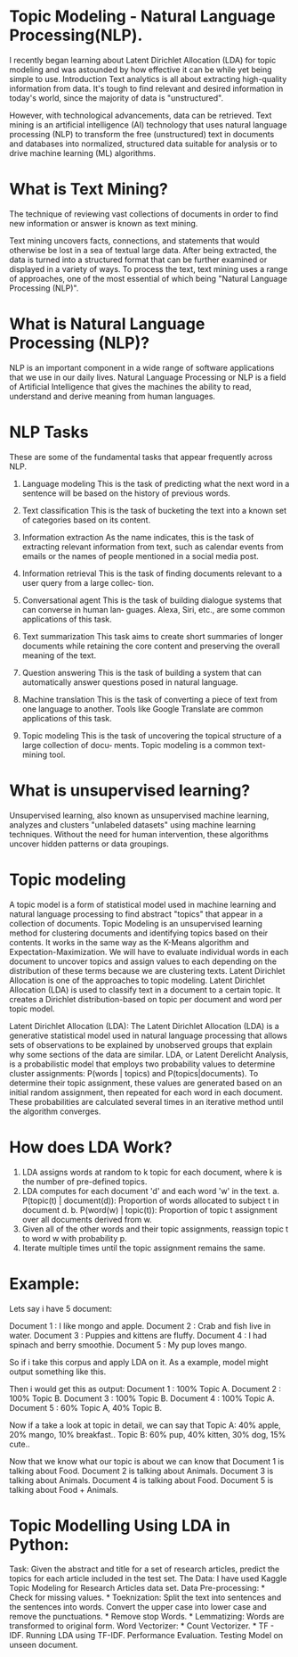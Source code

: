 # Topic Modeling - Natural Language Processing(NLP).

I recently began learning about Latent Dirichlet Allocation (LDA) for topic modeling and was astounded by how effective it can be while yet being simple to use.
Introduction
Text analytics is all about extracting high-quality information from data. 
It's tough to find relevant and desired information in today's world, since the majority of data is "unstructured".

However, with technological advancements, data can be retrieved.
Text mining is an artificial intelligence (AI) technology that uses natural language processing (NLP) to transform the free (unstructured) text in documents and databases into normalized, structured data suitable for analysis or to drive machine learning (ML) algorithms.

# What is Text Mining?
The technique of reviewing vast collections of documents in order to find new information or answer is known as text mining.

Text mining uncovers facts, connections, and statements that would otherwise be lost in a sea of textual large data. After being extracted, the data is turned into a structured format that can be further examined or displayed in a variety of ways. To process the text, text mining uses a range of approaches, one of the most essential of which being "Natural Language Processing (NLP)".

# What is Natural Language Processing (NLP)?
NLP is an important component in a wide range of software applications that we use
in our daily lives.
Natural Language Processing or NLP is a field of Artificial Intelligence that gives the machines the ability to read, understand and derive meaning from human languages.

# NLP Tasks
These are some of the fundamental tasks that appear frequently across  NLP.

1. Language modeling
This is the task of predicting what the next word in a sentence will be based on
the history of previous words. 

2. Text classification
This is the task of bucketing the text into a known set of categories based on its
content. 

3. Information extraction
As the name indicates, this is the task of extracting relevant information from
text, such as calendar events from emails or the names of people mentioned in a
social media post.

4. Information retrieval
This is the task of finding documents relevant to a user query from a large collec‐
tion. 

5. Conversational agent
This is the task of building dialogue systems that can converse in human lan‐
guages. Alexa, Siri, etc., are some common applications of this task.

6. Text summarization
This task aims to create short summaries of longer documents while retaining the
core content and preserving the overall meaning of the text.

7. Question answering
This is the task of building a system that can automatically answer questions
posed in natural language.

8. Machine translation
This is the task of converting a piece of text from one language to another. Tools
like Google Translate are common applications of this task.

9. Topic modeling
This is the task of uncovering the topical structure of a large collection of docu‐
ments. Topic modeling is a common text-mining tool.


# What is unsupervised learning?
Unsupervised learning, also known as unsupervised machine learning, analyzes and clusters "unlabeled datasets" using machine learning techniques. Without the need for human intervention, these algorithms uncover hidden patterns or data groupings.

# Topic modeling
A topic model is a form of statistical model used in machine learning and natural language processing to find abstract "topics" that appear in a collection of documents.
Topic Modeling is an unsupervised learning method for clustering documents and identifying topics based on their contents. It works in the same way as the K-Means algorithm and Expectation-Maximization. We will have to evaluate individual words in each document to uncover topics and assign values to each depending on the distribution of these terms because we are clustering texts.
Latent Dirichlet Allocation is one of the approaches to topic modeling.
Latent Dirichlet Allocation (LDA) is used to classify text in a document to a certain topic. It creates a Dirichlet distribution-based on topic per document and word per topic model.

Latent Dirichlet Allocation (LDA):
The Latent Dirichlet Allocation (LDA) is a generative statistical model used in natural language processing that allows sets of observations to be explained by unobserved groups that explain why some sections of the data are similar.
LDA, or Latent Derelicht Analysis, is a probabilistic model that employs two probability values to determine cluster assignments: P(words | topics) and P(topics|documents). To determine their topic assignment, these values are generated based on an initial random assignment, then repeated for each word in each document. These probabilities are calculated several times in an iterative method until the algorithm converges.

# How does LDA Work?
1) LDA assigns words at random to k topic for each document, where k is the number of pre-defined topics.
2) LDA computes for each document 'd' and each word 'w' in the text.
a. P(topic(t) | document(d)): Proportion of words allocated to subject t in document d.
b. P(word(w) | topic(t)): Proportion of topic t assignment over all documents derived from w.
3) Given all of the other words and their topic assignments, reassign topic t to word w with probability p.
4) Iterate multiple times until the topic assignment remains the same.

# Example:
Lets say i have 5 document:

Document 1 : I like mongo and apple.
Document 2 : Crab and fish live in water.
Document 3 : Puppies and kittens are fluffy.
Document 4 : I had spinach and berry smoothie.
Document 5 : My pup loves mango.

So if i take this corpus and apply LDA on it. As a example, model might output something like this.

Then i would get this as output:
Document 1 : 100% Topic A.
Document 2 : 100% Topic B.
Document 3 : 100% Topic B.
Document 4 : 100% Topic A.
Document 5 : 60% Topic A, 40% Topic B.

Now if a take a look at topic in detail, we can say that
Topic A: 40% apple, 20% mango, 10% breakfast..
Topic B: 60% pup, 40% kitten, 30% dog, 15% cute..

Now that we know what our topic is about we can know that
Document 1 is talking about Food.
Document 2 is talking about Animals.
Document 3 is talking about Animals.
Document 4 is talking about Food.
Document 5 is talking about Food + Animals.

# Topic Modelling Using LDA in Python:
Task: 
Given the abstract and title for a set of research articles, predict the topics for each article included in the test set.
The Data:
I have used Kaggle Topic Modeling for Research Articles data set.
Data Pre-processing:
    * Check for missing values.
    * Toeknization: Split the text into sentences and the sentences into words. Convert the upper case into lower case and remove the punctuations.
    * Remove stop Words.
    * Lemmatizing: Words are transformed to original form.
Word Vectorizer:
    * Count Vectorizer.
    * TF - IDF.
Running LDA using TF-IDF.
Performance Evaluation.
Testing Model on unseen document.
